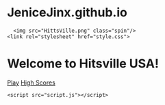 # JeniceJinx.github.io

<!DOCTYPE html>
<html lang="en">
<head>
    <meta charset="UTF-8">
    <meta http-equiv="X-UA-Compatible" content="IE=edge">
    <meta name="viewport" content="width=device-width, initial-scale=1.0">
    <style>
        @keyframes spinning {
          from { transform: rotate(0deg) }
          to { transform: rotate(360deg) }
        }
        .spin {
          animation-name: spinning;
          animation-duration: 8s;
          animation-iteration-count: infinite;
          /* linear | ease | ease-in | ease-out | ease-in-out */
          animation-timing-function: linear;
        }
      </style>
      
      <img src="HittsVille.png" class="spin"/>
    <link rel="stylesheet" href="style.css">
   <link rel="stylesheet" href="game.css">
    <title>HitsVilleUSA-Music Trivia</title>
</head>
<body>
   <div class="container">
    <div id="home" class="flex-center flex-column">
        <h1>Welcome to Hitsville USA!</h1>
        <a class="btn" href="/game.html">Play</a>
        <a class="btn" href="/highscores.html">High Scores</a>   
    </div>
   </div> 
    
    
    
   
    <script src="script.js"></script> 
</body>
</html>

